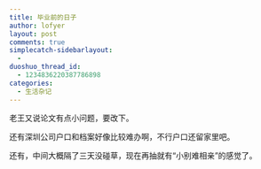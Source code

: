 ```yaml
---
title: 毕业前的日子
author: lofyer
layout: post
comments: true
simplecatch-sidebarlayout:
  - 
duoshuo_thread_id:
  - 1234836220387786898
categories:
  - 生活杂记
---
```

老王又说论文有点小问题，要改下。

还有深圳公司户口和档案好像比较难办啊，不行户口还留家里吧。

还有，中间大概隔了三天没碰草，现在再抽就有“小别难相亲”的感觉了。